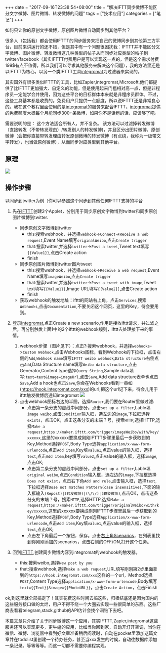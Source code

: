 +++
date = "2017-09-16T23:38:54+08:00"
title = "解决IFTT同步微博不能区分文字微博、图片微博、转发微博的问题"
tags = ["技术应用"]
categories = ["笔记"]
+++

如何只让你的原创文字微博，原创图片微博自动同步到其他平台？

很多人（包括我）都会使用IFTTT的同步服务来把自己的微博同步到其他第三方平台，目前来讲运行的还不错，但是其中有一个问题很困扰我：IFTTT并不能区分文字微博、图片微博、转发微博这几种类型的帖子从而同步对应类型的帖子到twitter/facebook（其实IFTTT付费用户是可以实现这一点的，但是这个需求付费199$有点不值得，所以我们可以寻求其他服务来解决这个问题），我的方法里还是以IFTTT为核心，以另一个类IFTTT工具[integromat](https://www.integromat.com)为过滤器来实现的。

其实国外有很多类似IFTTT的工具，比如Zapier,integromat,Microsoft,他们都提供了比IFTTT更加强大、自定义的功能，但是使用起来门槛相对高一点，但是非程序员一定能学会并使用，因为这些平台的目标群体本来就是非程序员群体。不过，这些工具基本都是收费的，免费用户只提供一点额度，所以说IFTTT还是非常良心的。我在这个教程里面使用的是[integromat](https://www.integromat.com)的服务来配合IFTTT，[integromat](https://www.integromat.com)提供的免费额度大概每个月能同步300+条微博，如果你不是话痨的话，应该够了吧。

需要说明的是：
这个方法适合所有人，并不复杂。 该方法可以过滤掉转发微博（直接转发（不带转发理由）/转发别人的转发微博)，并且区分出图片微博，原创微博（会把你直接带转发理由转发原创微博的转发微博（有点绕，我称为一级带文字转发），也当做原创微博），从而同步对应类型到其他平台。

## 原理

![](http://ww1.sinaimg.cn/large/006tV6Vmgy1fjlj3j4vcdj30p30o6q4j.jpg)

## 操作步骤

以同步到twitter为例（你可以参照这个同步到其他任何IFTTT支持的平台

1. 先在[IFTTT](https://ifttt.com/create)创建2个Applet，分别用于同步原创文字微博到twitter和同步原创图片微博到twitter. 
    - 同步原创文字微博到twitter
        - this:搜索webhook，并选择```webhook```->```Connect```->```Receive a web request```,Event Name填写```originalWeibo```,点击```Create trigger```
        - that:搜索twitter,并选择```twitter```->```Post a tweet```,Tweet text填写```{{Value1}}```,点击Create action
        - finish
    - 同步原创图片微博到twitter图片tweet
        - this:搜索webhook，并选择```webhook```->```Receive a web request```,Event Name填写```imageWeibo```,点击```Create trigger```
        - that:搜索twitter,并选择```twitter```->```Post a tweet with image```,Tweet text填写```{{Value1}}```,Image URL填写```{{Value2}}```,点击Create action
        - finish
    - 获取webhook的触发地址：ifttt的网站右上角，点击```Services```,搜索```Webhooks```,点击```Documentation```,不要关闭这个网页，这里的Key，待会要用到。

1. 登录[integromat](https://www.integromat.com/en/login),点击Create a new scenario,作用是接收ifttt请求，并过滤之后，再分别触发上面1中的2个ifttt的webhook规则，ifttt去处理接下来的事情。
    1. webhook步骤（图片见下）：点击?:搜索webhook，并选择```webhooks```->```Custom Webhook```,点击Webhooks图标，看到Webhook的下拉框，点击右侧的```Add```,```Webhook name```填写```IFTTT weibo webhook```,```Data structure```右侧点击```Add```,Data Structure name填写```Weibo data structure```,点击Generator,Content type选择```Query String```,Sample data填写:```text=text&image=imageUrl```,点击```Save```,Add data structure表单也点击```Save```,Add a hook也点击```Save```,你会在Webhooks看到一串如(https://hook.integromat.com/xxx)的url,把这个url记下来，待会儿用于ifttt触发微博后通知integromat
    ![](http://ww1.sinaimg.cn/large/006tV6Vmgy1fjlm9af9taj31g60pddj7.jpg)
    1. 点击webhook图标右边的半圆，选择```Router```,我们要在Router里做过滤:
        - 点击第一条分支的虚线中间部分，点击```set up a filter```,Lable填```image weibo```,点击```Condition```输入框，选左边的```image```,下拉框选择```exists```，点击OK，点击这条分支的末端？号，搜索```HTTP```,选择HTTP,选择```Make a request```,```https://maker.ifttt.com/trigger/imageWeibo/with/key/xxxxxx```,这里的xxxxxx要换成刚刚IFTTT步骤里最后一步获取到的Key,Method选择```POST```,Body Type选择```application/x-www-form-urlencode```,点击```Add item```,Key填```value1```,点击value的输入框，选择```text```,点击```Add item```,key填写```value2```,点击value的输入框，选择```image```,点击OK;
        - 点击第二条分支的虚线中间部分，点击```set up a filter```,Lable填```original weibo```,点击```Condition```输入框，选左边的```image```,下拉框选择```Does not exist```，点击右下角```Add and rule```,点击输入框，选择```text```,下拉框选择```Dose not matches Pattern(case insensitive)```,下面的输入框输入```(Repost)|(转发微博)|(\/\/)|(轉發微博)```,点击OK，点击这条分支的末端？号，搜索```HTTP```,选择HTTP,选择```Make a request```,```https://maker.ifttt.com/trigger/originalWeibo/with/key/xxxxxx```,这里的xxxxxx要换成刚刚IFTTT步骤里最后一步获取到的Key,Method选择```POST```,Body Type选择```Application/x-www-form-urlencode```,点击```Add item```,Key填```value1```,点击value的输入框，选择```text```,点击OK;
        - 点击左下角最后一个按钮，保存。点击[右上角Scenarios](https://www.integromat.com/scenarios)，在列表里找到你刚刚添加的scenarios，点击右侧的OFF/ON,打开这个任务。

1. 回到[IFTTT](https://ifttt.com/create),创建同步微博内容到integromat的webhook的触发器。

    - this:搜索weibo,选择```New post by you```
    - that:搜索webhook,选择```Make a web request```,URL填写刚刚第2步里面拿到的```https://hook.integromat.com/xxx```这样的一个url，Method选择```POST```,Content Type选择```application/x-www-form-urlencode```,Body填写```text={{Text}}&image={{PhotoURL}}```，点击```Create Action```，点击Finish

ok,到这里就全部搞定了！其实花费这些时间去搞这些，归根结底还是因为国内的这些服务接口做的太烂，用户不得不绕一个大圈去实现一些很简单的东西。这些厂商去看看telegram,stack,github的API估计会找个洞钻下去吧。

本篇文章只介绍了关于同步微博这一个应用，其实IFTTT,Zapier,integromat这些服务还可以实现更多，更牛逼的应用，比如当你回到家，自动开灯开空调，当你在微信、微博、浏览器中看到好文章准备稍后阅读时，自动在pocket里添加这篇文章并在todolist里创建一个待办任务，甚至当xxx发生的时候，自动往数据库添加一条记录。等等等等。而这一切都不需要你编程实现。